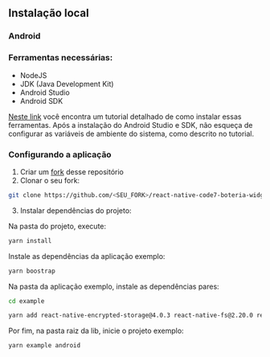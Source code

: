 ## Instalação local

### Android

### Ferramentas necessárias:

  - NodeJS
  - JDK (Java Development Kit)
  - Android Studio
  - Android SDK

[Neste link](https://reactnative.dev/docs/environment-setup) você encontra um tutorial detalhado de como instalar essas ferramentas. Após a instalação do Android Studio e SDK, não esqueça de configurar as variáveis de ambiente do sistema, como descrito no tutorial.

### Configurando a aplicação

1. Criar um [fork](https://docs.github.com/pt/get-started/quickstart/fork-a-repo) desse repositório
2. Clonar o seu fork:
```bash
git clone https://github.com/<SEU_FORK>/react-native-code7-boteria-widget
```
3. Instalar dependências do projeto:

Na pasta do projeto, execute:

```bash
yarn install
```

Instale as dependências da aplicação exemplo:
```bash
yarn boostrap
```

Na pasta da aplicação exemplo, instale as dependências pares:

```bash
cd example
```

```bash
yarn add react-native-encrypted-storage@4.0.3 react-native-fs@2.20.0 react-native-document-picker@8.1.3 react-native-notifications@4.3.3 react-native-sound@0.11.2 react-native-video@5.2.1
```

Por fim, na pasta raiz da lib, inicie o projeto exemplo:
```bash
yarn example android
```